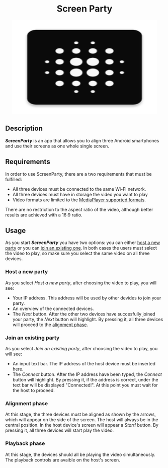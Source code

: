 <h1 align="center">Screen Party</h1>

<p align="center">
  <img width="460" height="300" src="app/src/main/res/mipmap-xxxhdpi/ic_launcher.png">
</p>

## Description

**_ScreenParty_** is an app that allows you to align three Android smartphones and use their screens as one whole single screen.

## Requirements
In order to use ScreenParty, there are a two requirements that must be fulfilled:

  * All three devices must be connected to the same Wi-Fi network.
  * All three devices must have in storage the video you want to play
  * Video formats are limited to the [MediaPlayer supported formats](https://developer.android.com/guide/topics/media/media-formats#video-codecs).

There are no restriction to the aspect ratio of the video, although better results are achieved with a 16:9 ratio.
## Usage
As you start **_ScreenParty_** you have two options: you can either [host a new party](#host_a_new_party) or you can [join an existing one](#join_an_existing_party).
In both cases the users must select the video to play, so make sure you select the same video on all three devices.

### Host a new party
As you select _Host a new party_, after choosing the video to play, you will see:
  * Your IP address. This address will be used by other devides to join your party.
  * An overview of the connected devices.
  * The _Next_ button.
After the other two devices have succesfully joined your party, the _Next_ button will highlight. By pressing it, all three devices will proceed to the [alignment phase](#alignment_phase).

### Join an existing party
As you select _Join an existing party_, after choosing the video to play, you will see:
  * An input text bar. The IP address of the host device must be inserted here.
  * The _Connect_ button.
After the IP address have been typed, the _Connect_ button will highlight. By pressing it, if the address is correct, under the text bar will be displayed "Connected!". 
At this point you must wait for the host to proceed.

### Alignment phase
At this stage, the three devices must be aligned as shown by the arrows, which will appear on the side of the screen. The host will always be in the central position. In the host device's screen will appear a _Start!_ button. By pressing it, all three devices will start play the video.

### Playback phase
At this stage, the devices should all be playing the video simultaneously. The playback controls are avaible on the host's screen.
